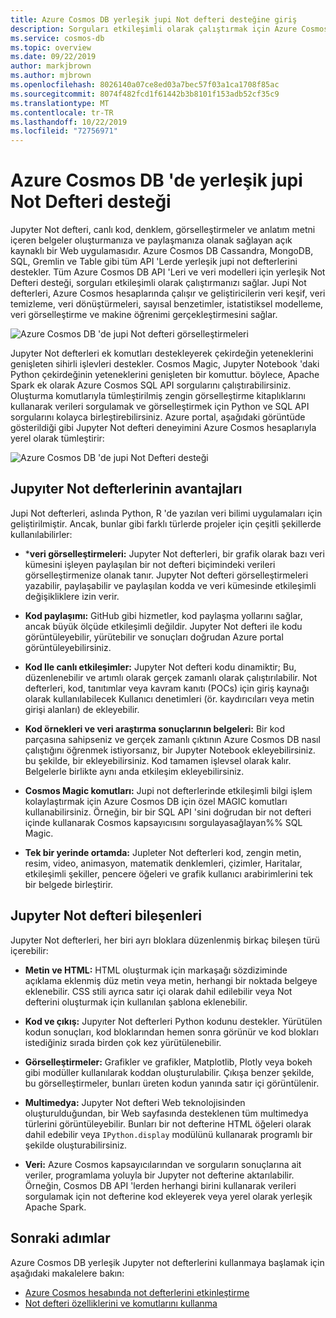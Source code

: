 ```yaml
---
title: Azure Cosmos DB yerleşik jupi Not defteri desteğine giriş
description: Sorguları etkileşimli olarak çalıştırmak için Azure Cosmos DB yerleşik jupi Not defteri desteğini nasıl kullanabileceğinizi öğrenin.
ms.service: cosmos-db
ms.topic: overview
ms.date: 09/22/2019
author: markjbrown
ms.author: mjbrown
ms.openlocfilehash: 8026140a07ce8ed03a7bec57f03a1ca1708f85ac
ms.sourcegitcommit: 8074f482fcd1f61442b3b8101f153adb52cf35c9
ms.translationtype: MT
ms.contentlocale: tr-TR
ms.lasthandoff: 10/22/2019
ms.locfileid: "72756971"
---
```

# <a name="built-in-jupyter-notebooks-support-in-azure-cosmos-db"></a>Azure Cosmos DB 'de yerleşik jupi Not Defteri desteği

Jupyter Not defteri, canlı kod, denklem, görselleştirmeler ve anlatım metni içeren belgeler oluşturmanıza ve paylaşmanıza olanak sağlayan açık kaynaklı bir Web uygulamasıdır. Azure Cosmos DB Cassandra, MongoDB, SQL, Gremlin ve Table gibi tüm API 'Lerde yerleşik jupi not defterlerini destekler. Tüm Azure Cosmos DB API 'Leri ve veri modelleri için yerleşik Not Defteri desteği, sorguları etkileşimli olarak çalıştırmanızı sağlar. Jupi Not defterleri, Azure Cosmos hesaplarında çalışır ve geliştiricilerin veri keşif, veri temizleme, veri dönüştürmeleri, sayısal benzetimler, istatistiksel modelleme, veri görselleştirme ve makine öğrenimi gerçekleştirmesini sağlar.

![Azure Cosmos DB 'de jupi Not defteri görselleştirmeleri](./media/cosmosdb-jupyter-notebooks/cosmos-notebooks-overview.png)

Jupyter Not defterleri ek komutları destekleyerek çekirdeğin yeteneklerini genişleten sihirli işlevleri destekler. Cosmos Magic, Jupyter Notebook 'daki Python çekirdeğinin yeteneklerini genişleten bir komuttur. böylece, Apache Spark ek olarak Azure Cosmos SQL API sorgularını çalıştırabilirsiniz. Oluşturma komutlarıyla tümleştirilmiş zengin görselleştirme kitaplıklarını kullanarak verileri sorgulamak ve görselleştirmek için Python ve SQL API sorgularını kolayca birleştirebilirsiniz.
Azure portal, aşağıdaki görüntüde gösterildiği gibi Jupyter Not defteri deneyimini Azure Cosmos hesaplarıyla yerel olarak tümleştirir:

![Azure Cosmos DB 'de jupi Not Defteri desteği](./media/cosmosdb-jupyter-notebooks/jupyter-notebooks-portal.png)

## <a name="benefits-of-jupyter-notebooks"></a>Jupyıter Not defterlerinin avantajları

Jupi Not defterleri, aslında Python, R 'de yazılan veri bilimi uygulamaları için geliştirilmiştir. Ancak, bunlar gibi farklı türlerde projeler için çeşitli şekillerde kullanılabilirler:

* ***veri görselleştirmeleri:** Jupyter Not defterleri, bir grafik olarak bazı veri kümesini işleyen paylaşılan bir not defteri biçimindeki verileri görselleştirmenize olanak tanır. Jupyter Not defteri görselleştirmeleri yazabilir, paylaşabilir ve paylaşılan kodda ve veri kümesinde etkileşimli değişikliklere izin verir.

* **Kod paylaşımı:** GitHub gibi hizmetler, kod paylaşma yollarını sağlar, ancak büyük ölçüde etkileşimli değildir. Jupyter Not defteri ile kodu görüntüleyebilir, yürütebilir ve sonuçları doğrudan Azure portal görüntüleyebilirsiniz.

* **Kod Ile canlı etkileşimler:** Jupyter Not defteri kodu dinamiktir; Bu, düzenlenebilir ve artımlı olarak gerçek zamanlı olarak çalıştırılabilir. Not defterleri, kod, tanıtımlar veya kavram kanıtı (POCs) için giriş kaynağı olarak kullanılabilecek Kullanıcı denetimleri (ör. kaydırıcıları veya metin girişi alanları) de ekleyebilir.

* **Kod örnekleri ve veri araştırma sonuçlarının belgeleri:** Bir kod parçasına sahipseniz ve gerçek zamanlı çıktının Azure Cosmos DB nasıl çalıştığını öğrenmek istiyorsanız, bir Jupyter Notebook ekleyebilirsiniz. bu şekilde, bir ekleyebilirsiniz. Kod tamamen işlevsel olarak kalır. Belgelerle birlikte aynı anda etkileşim ekleyebilirsiniz.

* **Cosmos Magic komutları:** Jupi not defterlerinde etkileşimli bilgi işlem kolaylaştırmak için Azure Cosmos DB için özel MAGIC komutları kullanabilirsiniz. Örneğin, bir bir SQL API 'sini doğrudan bir not defteri içinde kullanarak Cosmos kapsayıcısını sorgulayasağlayan%% SQL Magic.

* **Tek bir yerinde ortamda:** Jupleter Not defterleri kod, zengin metin, resim, video, animasyon, matematik denklemleri, çizimler, Haritalar, etkileşimli şekiller, pencere öğeleri ve grafik kullanıcı arabirimlerini tek bir belgede birleştirir.

## <a name="components-of-a-jupyter-notebook"></a>Jupyter Not defteri bileşenleri

Jupyter Not defterleri, her biri ayrı bloklara düzenlenmiş birkaç bileşen türü içerebilir:

* **Metin ve HTML:** HTML oluşturmak için markaşağı sözdiziminde açıklama eklenmiş düz metin veya metin, herhangi bir noktada belgeye eklenebilir. CSS stili ayrıca satır içi olarak dahil edilebilir veya Not defterini oluşturmak için kullanılan şablona eklenebilir.

* **Kod ve çıkış:** Jupyıter Not defterleri Python kodunu destekler. Yürütülen kodun sonuçları, kod bloklarından hemen sonra görünür ve kod blokları istediğiniz sırada birden çok kez yürütülenebilir.

* **Görselleştirmeler:** Grafikler ve grafikler, Matplotlib, Plotly veya bokeh gibi modüller kullanılarak koddan oluşturulabilir. Çıkışa benzer şekilde, bu görselleştirmeler, bunları üreten kodun yanında satır içi görüntülenir.

* **Multimedya:** Jupyter Not defteri Web teknolojisinden oluşturulduğundan, bir Web sayfasında desteklenen tüm multimedya türlerini görüntüleyebilir. Bunları bir not defterine HTML öğeleri olarak dahil edebilir veya `IPython.display` modülünü kullanarak programlı bir şekilde oluşturabilirsiniz.

* **Veri:** Azure Cosmos kapsayıcılarından ve sorguların sonuçlarına ait veriler, programlama yoluyla bir Jupyter not defterine aktarılabilir. Örneğin, Cosmos DB API 'lerden herhangi birini kullanarak verileri sorgulamak için not defterine kod ekleyerek veya yerel olarak yerleşik Apache Spark.

## <a name="next-steps"></a>Sonraki adımlar

Azure Cosmos DB yerleşik Jupyter not defterlerini kullanmaya başlamak için aşağıdaki makalelere bakın:

* [Azure Cosmos hesabında not defterlerini etkinleştirme](enable-notebooks.md)
* [Not defteri özelliklerini ve komutlarını kullanma](use-notebook-features-and-commands.md)



